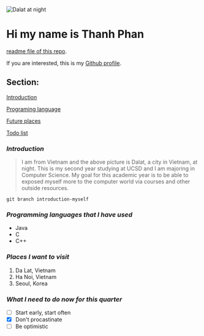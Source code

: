 ![Dalat at night](http://khunghiduong.vn/wp-content/uploads/2021/10/dalat.jpg)
# Hi my name is Thanh Phan

[readme file of this repo](README.md).

If you are interested, this is my [Github profile](https://github.com/tngPhVN).

## Section: 

[Introduction](#introduction)

[Programing language](#programming-languages-that-i-have-used)

[Future places](#places-i-want-to-visit)

[Todo list](#what-i-need-to-do-now-for-this-quarter)

### *Introduction*

> I am from Vietnam and the above picture is Dalat, a city in Vietnam, at night. This is my second year studying at UCSD and I am majoring in Computer Science. My goal for this academic year is to be able to exposed myself more to the computer world via courses and other outside resources.

`git branch introduction-myself`


### *Programming languages that I have used*
* Java 
* C
* C++ 


### *Places I want to visit*
1. Da Lat, Vietnam
2. Ha Noi, Vietnam
3. Seoul, Korea


### *What I need to do now for this quarter*
- [ ] Start early, start often
- [x] Don't procastinate
- [ ] Be optimistic
